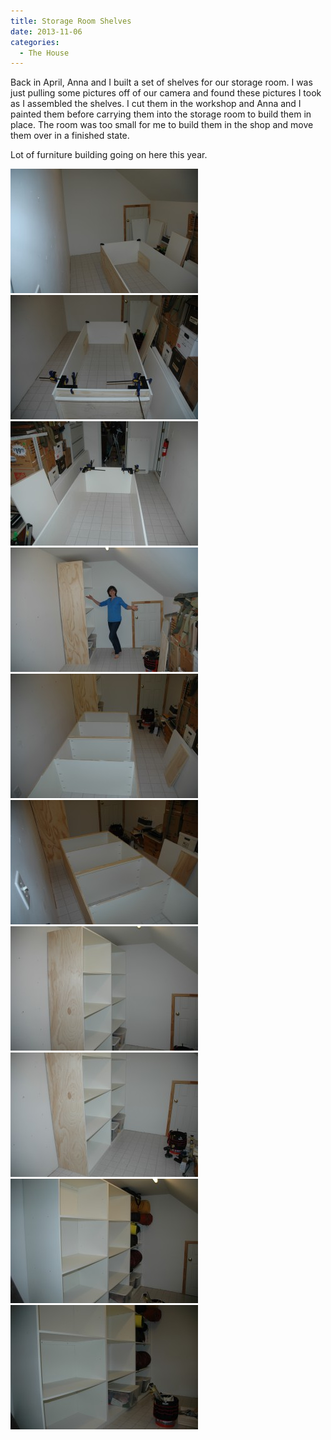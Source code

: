 ```yaml
---
title: Storage Room Shelves
date: 2013-11-06
categories: 
  - The House
---
```


Back in April, Anna and I built a set of shelves for our storage room. I was just pulling some pictures off of our camera and found these pictures I took as I assembled the shelves. I cut them in the workshop and Anna and I painted them before carrying them into the storage room to build them in place. The room was too small for me to build them in the shop and move them over in a finished state.

Lot of furniture building going on here this year.

[![Storage Room Shelves 1](images/Storage-Room-Shelves-1-300x199.jpg)](http://www.thewargos.com/wp-content/uploads/2013/11/Storage-Room-Shelves-1.jpg) [![Storage Room Shelves 2](images/Storage-Room-Shelves-2-300x199.jpg)](http://www.thewargos.com/wp-content/uploads/2013/11/Storage-Room-Shelves-2.jpg) [![Storage Room Shelves 3](images/Storage-Room-Shelves-3-300x199.jpg)](http://www.thewargos.com/wp-content/uploads/2013/11/Storage-Room-Shelves-3.jpg) [![Storage Room Shelves 4](images/Storage-Room-Shelves-4-300x199.jpg)](http://www.thewargos.com/wp-content/uploads/2013/11/Storage-Room-Shelves-4.jpg) [![Storage Room Shelves 5](images/Storage-Room-Shelves-5-300x199.jpg)](http://www.thewargos.com/wp-content/uploads/2013/11/Storage-Room-Shelves-5.jpg) [![Storage Room Shelves 6](images/Storage-Room-Shelves-6-300x199.jpg)](http://www.thewargos.com/wp-content/uploads/2013/11/Storage-Room-Shelves-6.jpg) [![Storage Room Shelves 7](images/Storage-Room-Shelves-7-300x199.jpg)](http://www.thewargos.com/wp-content/uploads/2013/11/Storage-Room-Shelves-7.jpg) [![Storage Room Shelves 8](images/Storage-Room-Shelves-8-300x199.jpg)](http://www.thewargos.com/wp-content/uploads/2013/11/Storage-Room-Shelves-8.jpg) [![Storage Room Shelves 9](images/Storage-Room-Shelves-9-300x199.jpg)](http://www.thewargos.com/wp-content/uploads/2013/11/Storage-Room-Shelves-9.jpg) [![Storage Room Shelves 10](images/Storage-Room-Shelves-10-300x199.jpg)](http://www.thewargos.com/wp-content/uploads/2013/11/Storage-Room-Shelves-10.jpg)
